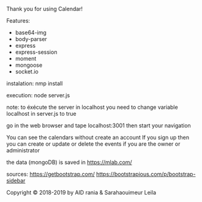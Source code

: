 Thank you for using Calendar!

Features:
- base64-img  
- body-parser
- express
- express-session
- moment
- mongoose
- socket.io

instalation:
	nmp install 

execution: 
	node server.js 

note: 
	to éxécute the server in localhost you need to change variable localhost in server.js to true



go in the web browser and tape localhost:3001 then start your navigation 

You can see the calendars without create an account
If you sign up then you can create or update or delete the events if you are the owner or administrator


the data (mongoDB) is saved in https://mlab.com/ 

sources: 
	https://getbootstrap.com/
	https://bootstrapious.com/p/bootstrap-sidebar 



Copyright © 2018-2019 by AID rania & Sarahaouimeur Leila 
